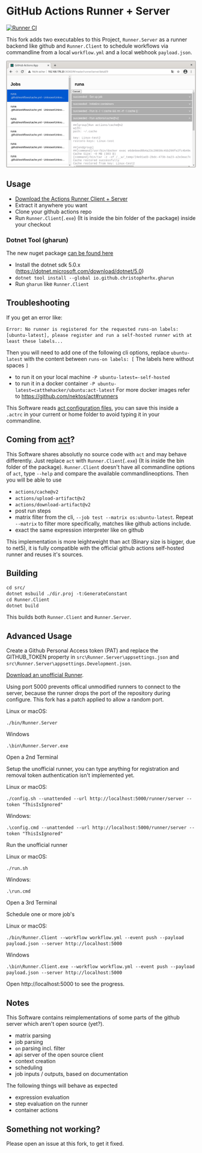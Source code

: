 # GitHub Actions Runner + Server

[![Runner CI](https://github.com/ChristopherHX/runner.server/actions/workflows/build.yml/badge.svg)](https://github.com/ChristopherHX/runner.server/actions/workflows/build.yml)

This fork adds two executables to this Project, `Runner.Server` as a runner backend like github and `Runner.Client` to schedule workflows via commandline from a local `workflow.yml` and a local webhook `payload.json`.

<p align="center">
  <img src="src/Runner.Server/webpage1.png">
</p>

## Usage
- [Download the Actions Runner Client + Server](https://github.com/ChristopherHX/runner/releases/latest)
- Extract it anywhere you want
- Clone your github actions repo
- Run `Runner.Client`(`.exe`) (It is inside the bin folder of the package) inside your checkout

### Dotnet Tool (gharun)
The new nuget package [can be found here](https://www.nuget.org/packages/io.github.christopherhx.gharun)
- Install the dotnet sdk 5.0.x (https://dotnet.microsoft.com/download/dotnet/5.0)
- `dotnet tool install --global io.github.christopherhx.gharun`
- Run `gharun` like `Runner.Client`

## Troubleshooting

If you get an error like: 
```
Error: No runner is registered for the requested runs-on labels: [ubuntu-latest], please register and run a self-hosted runner with at least these labels...
```

Then you will need to add one of the following cli options, replace `ubuntu-latest` with the content between `runs-on labels: [` The labels here without spaces `]`
- to run it on your local machine `-P ubuntu-latest=-self-hosted`
- to run it in a docker container `-P ubuntu-latest=catthehacker/ubuntu:act-latest`
  For more docker images refer to https://github.com/nektos/act#runners

This Software reads [act configuration files](https://github.com/nektos/act#configuration), you can save this inside a `.actrc` in your current or home folder to avoid typing it in your commandline.

## Coming from [act](https://github.com/nektos/act)?
This Software shares absolutly no source code with `act` and may behave differently.
Just replace `act` with `Runner.Client`(`.exe`) (It is inside the bin folder of the package).
`Runner.Client` doesn't have all commandline options of `act`, type `--help` and compare the available commandlineoptions.
Then you will be able to use
- `actions/cache@v2`
- `actions/upload-artifact@v2`
- `actions/download-artifact@v2`
- post run steps
- matrix filter from the cli, `--job test --matrix os:ubuntu-latest`. Repeat `--matrix` to filter more specifically, matches like github actions include.
- exact the same expression interpreter like on github

This implementation is more leightweight than act (Binary size is bigger, due to net5), it is fully compatible with the official github actions self-hosted runner and reuses it's sources.
## Building

```
cd src/
dotnet msbuild ./dir.proj -t:GenerateConstant
cd Runner.Client
dotnet build
```

This builds both `Runner.Client` and `Runner.Server`.

## Advanced Usage

Create a Github Personal Access token (PAT) and replace the GITHUB_TOKEN property in `src\Runner.Server\appsettings.json` and `src\Runner.Server\appsettings.Development.json`.

[Download an unofficial Runner](https://github.com/ChristopherHX/runner/releases/latest).

Using port 5000 prevents offical unmodified runners to connect to the server, because the runner drops the port of the repository during configure. This fork has a patch applied to allow a random port.

Linux or macOS:
```
./bin/Runner.Server
```

Windows
```
.\bin\Runner.Server.exe
```

Open a 2nd Terminal

Setup the unofficial runner, you can type anything for registration and removal token authentication isn't implemented yet.

Linux or macOS:
```
./config.sh --unattended --url http://localhost:5000/runner/server --token "ThisIsIgnored"
```

Windows:
```
.\config.cmd --unattended --url http://localhost:5000/runner/server --token "ThisIsIgnored"
```

Run the unofficial runner

Linux or macOS:
```
./run.sh
```

Windows:
```
.\run.cmd
```

Open a 3rd Terminal

Schedule one or more job's

Linux or macOS:
```
./bin/Runner.Client --workflow workflow.yml --event push --payload payload.json --server http://localhost:5000
```

Windows
```
.\bin\Runner.Client.exe --workflow workflow.yml --event push --payload payload.json --server http://localhost:5000
```

Open http://localhost:5000 to see the progress.

## Notes
This Software contains reimplementations of some parts of the github server which aren't open source (yet?). 

- matrix parsing
- job parsing
- `on` parsing incl. filter
- api server of the open source client
- context creation
- scheduling
- job inputs / outputs, based on documentation

The following things will behave as expected

- expression evaluation
- step evaluation on the runner
- container actions

## Something not working?
Please open an issue at this fork, to get it fixed.